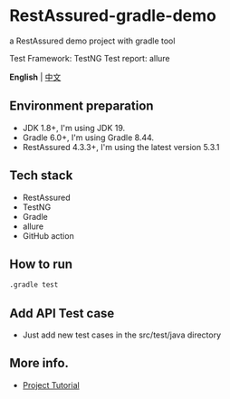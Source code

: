 # RestAssured-gradle-demo
a RestAssured demo project with gradle tool

Test Framework: TestNG
Test report: allure

**English** | [中文](/README.md)

## Environment preparation
- JDK 1.8+, I'm using JDK 19.
- Gradle 6.0+, I'm using Gradle 8.44.
- RestAssured 4.3.3+, I'm using the latest version 5.3.1

## Tech stack

- RestAssured
- TestNG
- Gradle
- allure
- GitHub action

## How to run

```bash
.gradle test  
```

## Add API Test case

- Just add new test cases in the src/test/java directory

## More info.

- [Project Tutorial](https://github.com/Automation-Test-Starter/RestAssured-API-Test-Starter#%E9%A1%B9%E7%9B%AE%E5%88%9D%E5%A7%8B%E5%8C%96)